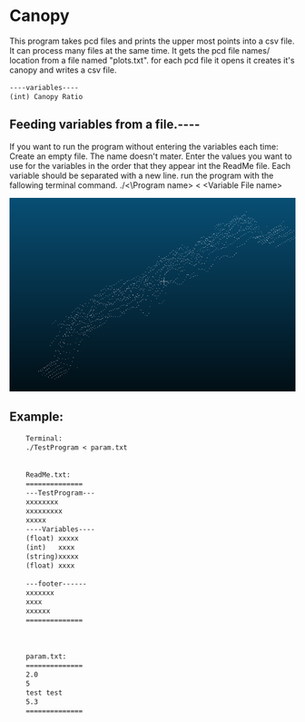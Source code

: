 ﻿# Canopy
This program takes pcd files and prints the upper most points into a csv file.
It can process many files at the same time.
It gets the pcd file names/ location from a file named "plots.txt".
for each pcd file it opens it creates it's canopy and writes a csv file.

    ----variables----
    (int) Canopy Ratio

## Feeding variables from a file.----
If you want to run the program without entering the variables each time:
Create an empty file. The name doesn't mater.
Enter the values you want to use for the variables in the order that they appear int the ReadMe file.
Each variable should be separated with a new line.
run the program with the fallowing terminal command.
 ./<\Program name> < \<Variable File name>

![Alt text](/Photos/Canopy.PNG)

## Example:

		Terminal:
		./TestProgram < param.txt
	
	
		ReadMe.txt:
		==============
		---TestProgram---
		xxxxxxxx
		xxxxxxxxx
		xxxxx
		----Variables----
		(float)	xxxxx
		(int)	xxxx
		(string)xxxxx
		(float)	xxxx
		
		---footer------
		xxxxxxx
		xxxx
		xxxxxx
		==============
		
		
		
		param.txt:
		==============
		2.0
		5
		test test
		5.3
		==============
		
		
		
